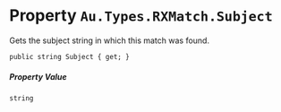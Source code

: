 # Property `Au.Types.RXMatch.Subject`

Gets the subject string in which this match was found.

```
public string Subject { get; }
```

##### Property Value

`string`